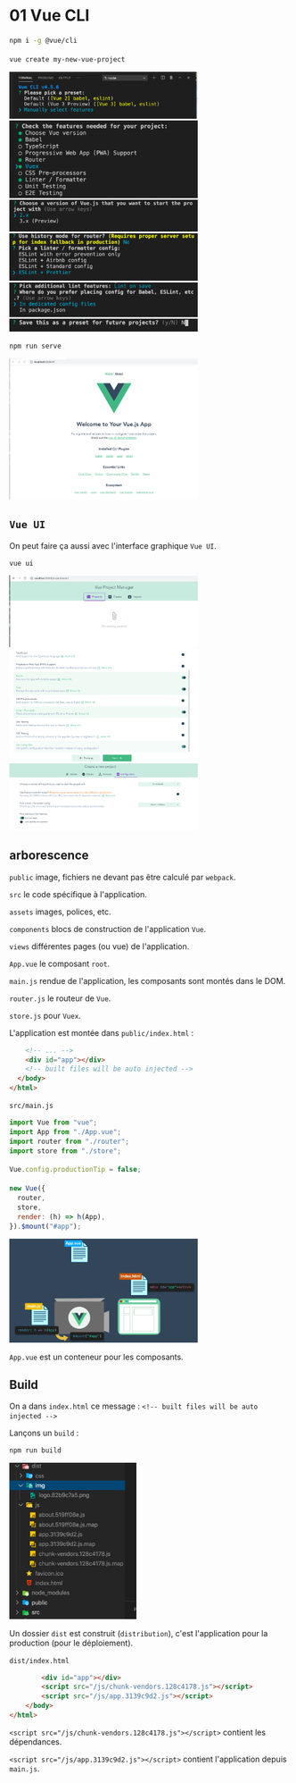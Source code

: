 #  01 Vue CLI

```bash
npm i -g @vue/cli

vue create my-new-vue-project
```

<img src="assets/Screenshot2020-09-24at14.35.35.png" alt="Screenshot 2020-09-24 at 14.35.35" style="zoom:33%;" />

<img src="assets/Screenshot2020-09-24at14.36.56.png" alt="Screenshot 2020-09-24 at 14.36.56" style="zoom:33%;" />

<img src="assets/Screenshot2020-09-24at14.37.39.png" alt="Screenshot 2020-09-24 at 14.37.39" style="zoom:33%;" />

<img src="assets/Screenshot2020-09-24at14.39.17.png" alt="Screenshot 2020-09-24 at 14.39.17" style="zoom:33%;" />

<img src="assets/Screenshot2020-09-24at14.40.07.png" alt="Screenshot 2020-09-24 at 14.40.07" style="zoom:33%;" />

<img src="assets/Screenshot2020-09-24at14.40.40.png" alt="Screenshot 2020-09-24 at 14.40.40" style="zoom:33%;" />

```bash
npm run serve
```

<img src="assets/Screenshot2020-09-24at14.47.08.png" alt="Screenshot 2020-09-24 at 14.47.08" style="zoom:33%;" />

## `Vue UI`

On peut faire ça aussi avec l'interface graphique `Vue UI`.

```bash
vue ui
```

<img src="assets/Screenshot2020-09-24at14.50.43.png" alt="Screenshot 2020-09-24 at 14.50.43" style="zoom:33%;" />

<img src="assets/Screenshot2020-09-24at15.03.41.png" alt="Screenshot 2020-09-24 at 15.03.41" style="zoom:33%;" />

<img src="assets/Screenshot2020-09-24at15.04.39.png" alt="Screenshot 2020-09-24 at 15.04.39" style="zoom:33%;" />

## arborescence

`public` image, fichiers ne devant pas être calculé par `webpack`.

`src` le code spécifique à l'application.

 `assets` images, polices, etc.

 `components` blocs de construction de l'application `Vue`.

 `views` différentes pages (ou vue) de l'application.

 `App.vue` le composant `root`.

 `main.js` rendue de l'application, les composants sont montés dans le DOM.

 `router.js` le routeur de `Vue`.

 `store.js` pour `Vuex`.

L'application est montée dans `public/index.html` :

```html
	<!-- ... -->
	<div id="app"></div>
    <!-- built files will be auto injected -->
  </body>
</html>
```

`src/main.js`

```js
import Vue from "vue";
import App from "./App.vue";
import router from "./router";
import store from "./store";

Vue.config.productionTip = false;

new Vue({
  router,
  store,
  render: (h) => h(App),
}).$mount("#app");
```

<img src="assets/Screenshot2020-11-04at14.56.47.png" alt="Screenshot 2020-11-04 at 14.56.47" style="zoom:33%;" />

`App.vue` est un conteneur pour les composants.

## Build

On a dans `index.html` ce message : `<!-- built files will be auto injected -->`

Lançons un `build` :

```bash
npm run build
```

<img src="assets/Screenshot2020-11-04at15.00.18.png" alt="Screenshot 2020-11-04 at 15.00.18" style="zoom:33%;" />

Un dossier `dist` est construit (`distribution`), c'est l'application pour la production (pour le déploiement).

`dist/index.html`

```html
        <div id="app"></div>
        <script src="/js/chunk-vendors.128c4178.js"></script>
        <script src="/js/app.3139c9d2.js"></script>
	</body>
</html>
```

`<script src="/js/chunk-vendors.128c4178.js"></script>` contient les dépendances.

`<script src="/js/app.3139c9d2.js"></script>` contient l'application depuis `main.js`.
